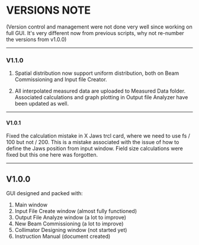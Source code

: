 # VERSIONS NOTE
(Version control and management were not done very well since working on full GUI. It's very different now from previous scripts, why not re-number the versions from v1.0.0)
***
### V1.1.0
1. Spatial distribution now support uniform distribution,
both on Beam Commissioning and Input file Creator.
   
2. All interpolated measured data are uploaded to Measured Data folder.
Associated calculations and graph plotting in Output file Analyzer have been 
   updated as well.
***
#### V1.0.1
Fixed the calculation mistake in X Jaws trcl card, where we need to use fs / 100 but not / 200. This 
is a mistake associated with the issue of how to define the Jaws position from input window. 
Field size calculations were fixed but this one here was forgotten.
***
## V1.0.0
GUI designed and packed with:
1. Main window
2. Input File Create window (almost fully functioned)
3. Output File Analyze window (a lot to improve)
4. New Beam Commissioning (a lot to improve)
5. Collimator Designing window (not started yet)
6. Instruction Manual (document created)
